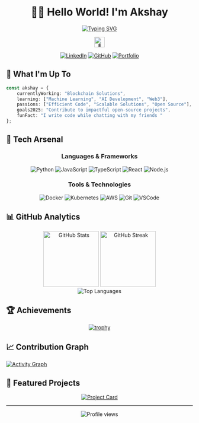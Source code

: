 # <div align="center">👨‍💻 Hello World! I'm Akshay</div>

<div align="center">
  
[![Typing SVG](https://readme-typing-svg.herokuapp.com?font=Fira+Code&size=25&duration=3000&pause=1000&color=3B82F6&center=true&vCenter=true&random=false&width=600&lines=Full+Stack+Developer;Blockchain+Enthusiast;AI+%26+ML+Explorer;Open+Source+Contributor)](https://git.io/typing-svg)

<img src="https://github-production-user-asset-6210df.s3.amazonaws.com/24524555/238178097-766d336d-b87d-44ba-807c-c51de2bc6b4d.gif" width="28px" alt="👋" />
<br>

[![LinkedIn](https://img.shields.io/badge/LinkedIn-0077B5?style=for-the-badge&logo=linkedin&logoColor=white)](https://linkedin.com/in/notakshay)
[![GitHub](https://img.shields.io/badge/GitHub-100000?style=for-the-badge&logo=github&logoColor=white)](https://github.com/notcaliper)
[![Portfolio](https://img.shields.io/badge/Portfolio-FF5722?style=for-the-badge&logo=google-chrome&logoColor=white)](https://notcaliper.me)

</div>

## 🎯 What I'm Up To

```typescript
const akshay = {
    currentlyWorking: "Blockchain Solutions",
    learning: ["Machine Learning", "AI Development", "Web3"],
    passions: ["Efficient Code", "Scalable Solutions", "Open Source"],
    goals2025: "Contribute to impactful open-source projects",
    funFact: "I write code while chatting with my friends "
};
```

## 🚀 Tech Arsenal

<div align="center">

### Languages & Frameworks
![Python](https://img.shields.io/badge/Python-FFD43B?style=for-the-badge&logo=python&logoColor=blue)
![JavaScript](https://img.shields.io/badge/JavaScript-323330?style=for-the-badge&logo=javascript&logoColor=F7DF1E)
![TypeScript](https://img.shields.io/badge/TypeScript-007ACC?style=for-the-badge&logo=typescript&logoColor=white)
![React](https://img.shields.io/badge/React-20232A?style=for-the-badge&logo=react&logoColor=61DAFB)
![Node.js](https://img.shields.io/badge/Node.js-339933?style=for-the-badge&logo=nodedotjs&logoColor=white)

### Tools & Technologies
![Docker](https://img.shields.io/badge/Docker-2CA5E0?style=for-the-badge&logo=docker&logoColor=white)
![Kubernetes](https://img.shields.io/badge/kubernetes-326ce5.svg?&style=for-the-badge&logo=kubernetes&logoColor=white)
![AWS](https://img.shields.io/badge/AWS-FF9900?style=for-the-badge&logo=amazonaws&logoColor=white)
![Git](https://img.shields.io/badge/GIT-E44C30?style=for-the-badge&logo=git&logoColor=white)
![VSCode](https://img.shields.io/badge/VSCode-0078D4?style=for-the-badge&logo=visual%20studio%20code&logoColor=white)

</div>

## 📊 GitHub Analytics

<div align="center">
  <img src="https://github-readme-stats.vercel.app/api?username=notcaliper&show_icons=true&theme=tokyonight&hide_border=true&count_private=true" height="150" alt="GitHub Stats"/>
  <img src="https://github-readme-streak-stats.herokuapp.com/?user=notcaliper&theme=tokyonight&hide_border=true" height="150" alt="GitHub Streak"/>
</div>

<div align="center">
  <img src="https://github-readme-stats.vercel.app/api/top-langs/?username=notcaliper&layout=compact&theme=tokyonight&hide_border=true" alt="Top Languages"/>
</div>

## 🏆 Achievements
<div align="center">

[![trophy](https://github-profile-trophy.vercel.app/?username=notcaliper&theme=discord&column=4&margin-w=15&margin-h=15&no-frame=true)](https://github.com/ryo-ma/github-profile-trophy)

</div>

## 📈 Contribution Graph
[![Activity Graph](https://github-readme-activity-graph.vercel.app/graph?username=notcaliper&theme=tokyo-night&hide_border=true)](https://github.com/ashutosh00710/github-readme-activity-graph)

## 💼 Featured Projects

<div align="center">

[![Project Card](https://github-readme-stats.vercel.app/api/pin/?username=notcaliper&repo=HandGaze&theme=tokyonight&hide_border=true)](https://github.com/notcaliper/HandGaze)

</div>

---

<div align="center">
  <img src="https://komarev.com/ghpvc/?username=notcaliper&style=for-the-badge&color=blue" alt="Profile views"/>
</div>


